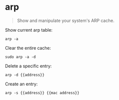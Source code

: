 arp
===

> Show and manipulate your system's ARP cache.

Show current arp table:

    arp -a

Clear the entire cache:

    sudo arp -a -d

Delete a specific entry:

    arp -d {{address}}

Create an entry:

    arp -s {{address}} {{mac address}}
